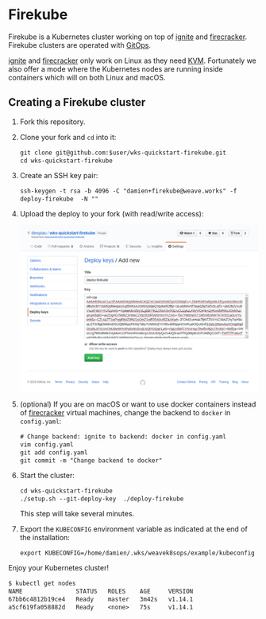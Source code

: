 # Firekube

Firekube is a Kubernetes cluster working on top of [ignite][gh-ignite] and
[firecracker][gh-firecracker]. Firekube clusters are operated with
[GitOps][ww-gitops].

[ignite][gh-ignite] and [firecracker][gh-firecracker] only work on Linux as
they need [KVM][kvm]. Fortunately we also offer a mode where the Kubernetes
nodes are running inside containers which will on both Linux and macOS.

## Creating a Firekube cluster

1. Fork this repository.

1. Clone your fork and `cd` into it:

   ```console
   git clone git@github.com:$user/wks-quickstart-firekube.git
   cd wks-quickstart-firekube
   ```

1. Create an SSH key pair:

   ```console
   ssh-keygen -t rsa -b 4096 -C "damien+firekube@weave.works" -f deploy-firekube  -N ""
   ```

1. Upload the deploy to your fork (with read/write access):

   ![deploy key upload](docs/deploy-key.png)

1. (optional) If you are on macOS or want to use docker containers instead of [firecracker][gh-firecracker] virtual machines, change the backend to `docker` in `config.yaml`:

   ```console
   # Change backend: ignite to backend: docker in config.yaml
   vim config.yaml
   git add config.yaml
   git commit -m "Change backend to docker"
   ```

1. Start the cluster:

   ```console
   cd wks-quickstart-firekube
   ./setup.sh --git-deploy-key  ./deploy-firekube
   ```

   This step will take several minutes.

1. Export the `KUBECONFIG` environment variable as indicated at the end of the installation:

   ```console
   export KUBECONFIG=/home/damien/.wks/weavek8sops/example/kubeconfig
   ```

Enjoy your Kubernetes cluster!

   ```console
   $ kubectl get nodes
   NAME               STATUS   ROLES    AGE     VERSION
   67bb6c4812b19ce4   Ready    master   3m42s   v1.14.1
   a5cf619fa058882d   Ready    <none>   75s     v1.14.1
   ```

[gh-ignite]: https://github.com/weaveworks/ignite
[gh-firecracker]: https://github.com/firecracker-microvm/firecracker
[kvm]: https://en.wikipedia.org/wiki/Kernel-based_Virtual_Machine
[ww-gitops]: https://www.weave.works/technologies/gitops/